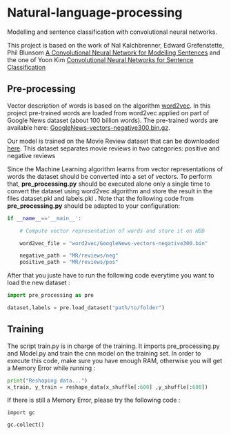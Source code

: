 # Natural-language-processing
Modelling and sentence classification with convolutional neural networks.

This project is based on the work of Nal Kalchbrenner, Edward Grefenstette, Phil Blunsom [A Convolutional Neural Network for Modelling Sentences](https://arxiv.org/abs/1404.2188) and the one of Yoon Kim [Convolutional Neural Networks for Sentence Classification](https://arxiv.org/abs/1408.5882v2)

## Pre-processing

Vector description of words is based on the algorithm [word2vec](https://code.google.com/archive/p/word2vec/). In this project pre-trained words are loaded from word2vec applied on part of Google News dataset (about 100 billion words). The pre-trained words are  available here: [GoogleNews-vectors-negative300.bin.gz](https://drive.google.com/file/d/0B7XkCwpI5KDYNlNUTTlSS21pQmM/edit?usp=sharing).

Our model is trained on the Movie Review dataset that can be downloaded [here](http://www.cs.cornell.edu/people/pabo/movie-review-data/review_polarity.tar.gz). This dataset separates movie reviews in two categories: positive and negative reviews 

Since the Machine Learning algorithm learns from vector representations of words the dataset should be converted into a set of vectors. To perform that, __pre_processing.py__ should be executed alone only a single time to convert the dataset using word2vec algorithm and store the result in the files dataset.pkl and labels.pkl . 
Note that the following code from __pre_processing.py__ should be adapted to your configuration:
```python
if __name__=='__main__':

    # Compute vector representation of words and store it on HDD

    word2vec_file = "word2vec/GoogleNews-vectors-negative300.bin"

    negative_path = "MR/reviews/neg"
    positive_path = "MR/reviews/pos"
```

After that you juste have to run the following code everytime you want to load the new dataset :

```python
import pre_processing as pre

dataset,labels = pre.load_dataset("path/to/folder")
```

## Training

The script train.py is in charge of the training. It imports pre_processing.py and Model.py and train the cnn model on the training set. In order to execute this code, make sure you have enough RAM, otherwise you will get a Memory Error while running :
```python
print("Reshaping data...")
x_train, y_train = reshape_data(x_shuffle[:600] ,y_shuffle[:600])
```
If there is still a Memory Error, please try the following code :
```
import gc

gc.collect()
```


